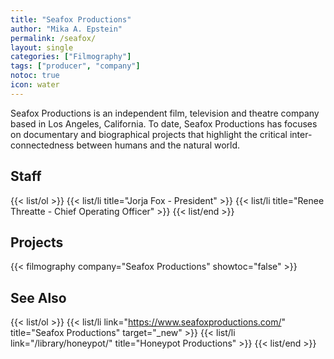 ```yaml
---
title: "Seafox Productions"
author: "Mika A. Epstein"
permalink: /seafox/
layout: single
categories: ["Filmography"]
tags: ["producer", "company"]
notoc: true
icon: water
---
```


Seafox Productions is an independent film, television and theatre company based in Los Angeles, California. To date, Seafox Productions has focuses on documentary and biographical projects that highlight the critical inter-connectedness between humans and the natural world.

## Staff

{{< list/ol >}}
	{{< list/li title="Jorja Fox - President" >}}
	{{< list/li title="Renee Threatte - Chief Operating Officer" >}}
{{< list/end >}}


## Projects

{{< filmography company="Seafox Productions" showtoc="false" >}}

## See Also

{{< list/ol >}}
	{{< list/li link="https://www.seafoxproductions.com/" title="Seafox Productions" target="_new" >}}
	{{< list/li link="/library/honeypot/" title="Honeypot Productions" >}}
{{< list/end >}}
